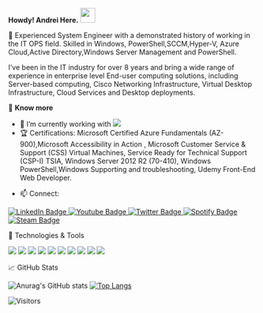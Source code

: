 **Howdy! Andrei Here.** <img src="https://raw.githubusercontent.com/MartinHeinz/MartinHeinz/master/wave.gif" width="30px">


🏢 Experienced System Engineer with a demonstrated history of working in the IT OPS field. Skilled in Windows, PowerShell,SCCM,Hyper-V, Azure Cloud,Active Directory,Windows Server Management and PowerShell.

I’ve been in the IT industry for over 8 years and bring a wide range of experience in enterprise level End-user computing solutions, including Server-based computing, Cisco Networking Infrastructure, Virtual Desktop Infrastructure, Cloud Services and Desktop deployments. 

📰 **Know more**

- 🔭 I’m currently working with ![](https://github.com/rahul-jha98/README_icons/blob/main/language_and_tools/square/azure/azure.png)
- 🏆 Certifications: Microsoft Certified Azure Fundamentals (AZ-900),Microsoft Accessibility in Action
, Microsoft Customer Service & Support (CSS) Virtual Machines, Service Ready for Technical Support (CSP-I) TSIA, Windows Server 2012 R2 (70-410), Windows PowerShell,Windows Supporting and troubleshooting, Udemy Front-End Web Developer.

<!-- Actual text -->

- 📫 Connect: 
<div id="badges">
  <a href="https://www.linkedin.com/in/andreipintica/">
    <img src="https://img.shields.io/badge/LinkedIn-blue?style=for-the-badge&logo=linkedin&logoColor=white" alt="LinkedIn Badge"/>
  </a>
  <a href="https://reddit.com/user/swaMpro">
    <img src="https://img.shields.io/badge/Reddit-orange?style=for-the-badge&logo=reddit&logoColor=white" alt="Youtube Badge"/>
  </a>
  <a href="https://twitter.com/AndreiPintica">
    <img src="https://img.shields.io/badge/Twitter-blue?style=for-the-badge&logo=twitter&logoColor=white" alt="Twitter Badge"/>
  </a>
  <a href="https://open.spotify.com/user/11145651640">
    <img src="https://img.shields.io/badge/Spotify-1ED760?&style=for-the-badge&logo=spotify&logoColor=white" alt="Spotify Badge"/>
 </a>
  <a href="https://steamcommunity.com/id/swampro">
    <img src="https://img.shields.io/badge/Steam-000000?style=for-the-badge&logo=steam&logoColor=white" alt="Steam Badge"/>
  </a>
</div>
 


🔧 Technologies & Tools
 
 ![](https://img.shields.io/badge/OS-Linux-informational?style=flat&logo=Linux&logoColor=white&color=2bbc8a)  ![](https://img.shields.io/badge/OS-Windows-informational?style=flat&logo=Microsoft&logoColor=white&color=2bbc8a) ![](https://img.shields.io/badge/OS-RedHatLinux-informational?style=flat&logo=Redhat&logoColor=white&color=2bbc8a) ![](https://img.shields.io/badge/OS-SuseLinux-informational?style=flat&logo=Suse&logoColor=white&color=2bbc8a) ![](https://img.shields.io/badge/OS-UbuntuLinux-informational?style=flat&logo=Ubuntu&logoColor=white&color=2bbc8a) ![](https://img.shields.io/badge/OS-CentOSLinux-informational?style=flat&logo=CentOS&logoColor=white&color=2bbc8a) ![](https://img.shields.io/badge/Code-VisualStudioCode-informational?style=flat&logo=VisualStudioCode&logoColor=white&color=2bbc8a)  ![](https://img.shields.io/badge/Code-PowerShell-informational?style=flat&logo=PowerShell&logoColor=white&color=2bbc8a) ![](https://img.shields.io/badge/Code-Terraform-informational?style=flat&logo=Terraform&logoColor=white&color=2bbc8a) ![](https://img.shields.io/badge/Cloud-MicrosoftAzure-informational?style=flat&logo=MicrosoftAzure&logoColor=white&color=2bbc8a) 

📈 GitHub Stats

![Anurag's GitHub stats](https://github-readme-stats.vercel.app/api?username=andreipintica&show_icons=true) [![Top Langs](https://github-readme-stats.vercel.app/api/top-langs/?username=andreipintica)](https://github.com/andreipintica/github-readme-stats)

![Visitors](https://komarev.com/ghpvc/?andreipintica&style=flat-square)




